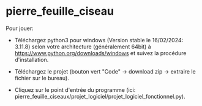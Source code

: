 # pierre_feuille_ciseau

Pour jouer:

- Téléchargez python3 pour windows (Version stable le 16/02/2024: 3.11.8) selon votre architecture (généralement 64bit) à https://www.python.org/downloads/windows et suivez la procédure d'installation.

- Téléchargez le projet (bouton vert "Code" -> download zip -> extraire le fichier sur le bureau).
  
- Cliquez sur le point d'entrée du programme (ici: pierre_feuille_ciseaux/projet_logiciel/projet_logiciel_fonctionnel.py).
